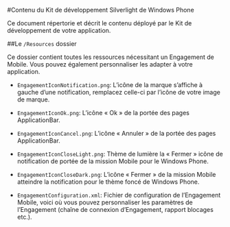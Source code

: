 <properties 
    pageTitle="Contenu du Kit de développement Silverlight de Windows Phone" 
    description="En savoir plus sur le contenu du kit SDK de Silverlight pour Windows Phone pour Azure Mobile Engagement"                     
    services="mobile-engagement" 
    documentationCenter="mobile" 
    authors="piyushjo" 
    manager="dwrede"
    editor="" />

<tags 
    ms.service="mobile-engagement" 
    ms.workload="mobile" 
    ms.tgt_pltfrm="mobile-windows-phone"
    ms.devlang="na"
    ms.topic="article"
    ms.date="08/19/2016" 
    ms.author="piyushjo" />
    
#<a name="windows-phone-silverlight-sdk-content"></a>Contenu du Kit de développement Silverlight de Windows Phone

Ce document répertorie et décrit le contenu déployé par le Kit de développement de votre application.

##<a name="the-resources-folder"></a>Le `/Resources` dossier 

Ce dossier contient toutes les ressources nécessitant un Engagement de Mobile. Vous pouvez également personnaliser les adapter à votre application.

- `EngagementIconNotification.png`: L’icône de la marque s’affiche à gauche d’une notification, remplacez celle-ci par l’icône de votre image de marque.

- `EngagementIconOk.png`: L’icône « Ok » de la portée des pages ApplicationBar.
 
- `EngagementIconCancel.png`: L’icône « Annuler » de la portée des pages ApplicationBar.
 
- `EngagementIconCloseLight.png`: Thème de lumière la « Fermer » icône de notification de portée de la mission Mobile pour le Windows Phone.
 
- `EngagementIconCloseDark.png`: L’icône « Fermer » de la mission Mobile atteindre la notification pour le thème foncé de Windows Phone.

- `EngagementConfiguration.xml`: Fichier de configuration de l’Engagement Mobile, voici où vous pouvez personnaliser les paramètres de l’Engagement (chaîne de connexion d’Engagement, rapport blocages etc.).
 
